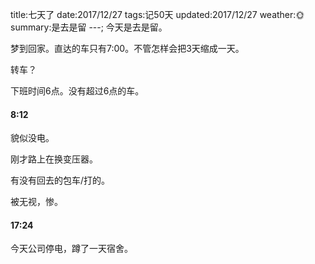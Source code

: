 title:七天了
date:2017/12/27
tags:记50天
updated:2017/12/27
weather:🌞
summary:是去是留
---;
今天是去是留。

梦到回家。直达的车只有7:00。不管怎样会把3天缩成一天。

转车？

下班时间6点。没有超过6点的车。

#### 8:12

貌似没电。

刚才路上在换变压器。

有没有回去的包车/打的。

被无视，惨。

#### 17:24

今天公司停电，蹲了一天宿舍。

